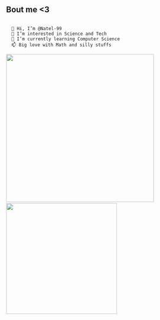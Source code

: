 ## Bout me <3
~~~

  👋 Hi, I’m @Natel-99 
  👀 I’m interested in Science and Tech 
  🌱 I’m currently learning Computer Science 
  📫 Big love with Math and silly stuffs

~~~

<p float='left'>
<img src= 'https://github-readme-stats.vercel.app/api?username=Natel-99&show_icons=true&theme=radical' width="400">
&nbsp;  
<img src= "https://github-readme-stats.vercel.app/api/top-langs/?username=Natel-99&layout=compact&theme=radical&langs_count=7" width="300"/>
</p>
